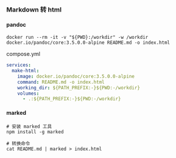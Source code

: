 ### Markdown 转 html

#### pandoc

```shell
docker run --rm -it -v "${PWD}:/workdir" -w /workdir docker.io/pandoc/core:3.5.0.0-alpine README.md -o index.html
```

compose.yml
```yaml
services:
  make-html:
    image: docker.io/pandoc/core:3.5.0.0-alpine
    command: README.md -o index.html
    working_dir: ${PATH_PREFIX:-}${PWD:-/workdir}
    volumes:
      - .:${PATH_PREFIX:-}${PWD:-/workdir}
```

#### marked

```shell
# 安装 marked 工具
npm install -g marked

# 转换命令
cat README.md | marked > index.html
```